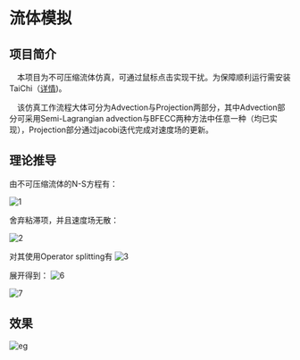 # 流体模拟

## 项目简介

&#8194;&#8194;本项目为不可压缩流体仿真，可通过鼠标点击实现干扰。为保障顺利运行需安装TaiChi（[详情](https://github.com/taichi-dev/taichi))。

&#8194;&#8194;该仿真工作流程大体可分为Advection与Projection两部分，其中Advection部分可采用Semi-Lagrangian advection与BFECC两种方法中任意一种（均已实现），Projection部分通过jacobi迭代完成对速度场的更新。

## 理论推导
由不可压缩流体的N-S方程有：

![1](https://dm2305files.storage.live.com/y4m8gmMYmJW97WQDGFWs-8bUU4uo4mC2b44ex7LHnEcIIa7MdcmEa2dAorZdSvlreftboz3QFsB0mqp43CmMARRIlmyKZR341Nc_SPrIa2mm7-yR4gCKFaLV0u9xnggnh6NMI6DIjgN4PAHGnbk4QUUbimA9tMYz2pewmwYp_2WYbvoC3eIDAF2rfBxzoO9HNZ3?width=478&height=96&cropmode=none)

舍弃粘滞项，并且速度场无散：

![2](https://dm2305files.storage.live.com/y4mEdjgGeaqr_3Iv5dsjOL7g8Hx2ESkRVNdqDfxWUvmHD0PUje33iZN_3UApdbGLONxMMGzvSfwjIEbSPR-PTQw4xSHx4MUP1k86YCynWhTZXA-PajdPllCKI2QsfJ6pSwm2YETHVCSV7gw-kA9lbm6D3TUKNfzSc8s6avqCbRasc-5UsBbmKIxlgOm7HBWbwpv?width=438&height=90&cropmode=none)

对其使用Operator splitting有
![3](https://dm2305files.storage.live.com/y4mnTiSHWrjogYV8OBHxVHOWGfY1r5h0RDM8QUeoYlDgVZ8Nk6x7ss4hzAmahLiBZ4Fv6D8aSzCd08bVElQ-Y_On-lpHVCflW9SPUEwWa2PkXzZC35R917aQ6jTOfOBsNq99WcqL8j5LFEgRD7wrFpozLBNoQbkMStZkgpFqCBrQptF5wxaSmLSaugUzVvjOpsV?width=480&height=356&cropmode=none)

展开得到：
![6](https://dm2305files.storage.live.com/y4m7mT50m45LG0K8ltBLQxtxa-9Ut2uOy4WLqyCrSAYHbjYI7qpnRYMn2_Pj3tSCCEMnyo3lRnroHtlZ2k7lNazpRc2Iys5MeqgYtmsXh__6--GGgOdGEO3Jh-aiDAAkXHplS5N7ZUVo2tg-Gcd-xE4a-oR2BZ-1fEVuctTJb6cMGElfMyz0kOX1-uT98p1QlpY?width=667&height=542&cropmode=none)

![7](https://dm2305files.storage.live.com/y4mkz8caLwyXuIz2ik0TG2YlyaN8hHal8wZRZ8JkYxryw7AcNHHaU0xH8D1AjTGGIu0y1_amjTKDC9y3eva3pBIPzlULKR31GBPlvJdCBYl-pYzLRh-BeEIZ6A9ml3V3xNeMlsUn0QrVEmfJ6KfYx53OiwtXEQn6rTWWu3SiGSnfS4TEZwFqE_gpu_Lhah8msOy?width=1058&height=315&cropmode=none)

## 效果
![eg](https://dm2305files.storage.live.com/y4mkpCPA32QKBUxDh_jJk5fszGo6bAKMxK26SmYssXwXAl27AUlE_F7vFYNOa9pwx1RmxQJzujYTWTSA7tghTKavLxcwWTcPwTEUmAi8IhbwzJ63dVzS9qiwUgyFVceNlYmgmU3dC5UCAbDx4npzlCNr8KbB8alrPrWIkiil-Fzdq_crM7VLbYEBsKa4Xk7tfV_?width=513&height=519&cropmode=none)
